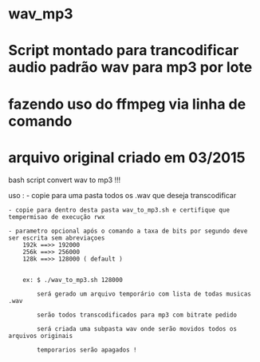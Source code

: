 # wav_mp3
#
#			Script montado para trancodificar audio padrão wav para mp3 por lote 
#		fazendo uso do ffmpeg via linha de comando
#
#  arquivo original criado em 03/2015

bash script convert wav to mp3 !!!

uso :
	- copie para uma pasta todos os .wav que deseja transcodificar

	- copie para dentro desta pasta wav_to_mp3.sh e certifique que tempermisao de execução rwx

	- parametro opcional após o comando a taxa de bits por segundo deve ser escrita sem abreviaçoes
		192k ==>> 192000
		256k ==>> 256000
		128k ==>> 128000 ( default )
	
	
		ex: $ ./wav_to_mp3.sh 128000 

			será gerado um arquivo temporário com lista de todas musicas .wav
			
			serão todos transcodificados para mp3 com bitrate pedido
			
			será criada uma subpasta wav onde serão movidos todos os arquivos originais
			
			temporarios serão apagados ! 




